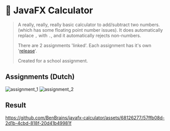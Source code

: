 # 🧮 JavaFX Calculator
> A really, really, really basic calculator to add/subtract two numbers. (which has some floating point number issues).
> It does automatically replace `,` with `.`, and it automatically rejects non-numbers.
>
> There are 2 assignments 'linked'. Each assignment has it's own '[release](https://github.com/BenBrains/javafx-calculator/releases)'.
> 
> Created for a school assignment.

## Assignments (Dutch)
![assignment_1](https://github.com/BenBrains/javafx-calculator/assets/68126277/6ab428bc-396f-4df6-a7b5-2467a8f021ee)
![assignment_2](https://github.com/BenBrains/javafx-calculator/assets/68126277/f71cbf48-2692-4f6c-8a7e-56a16a1ea156)

## Result
https://github.com/BenBrains/javafx-calculator/assets/68126277/57ffb08d-2d1b-4cbd-818f-20d41b49981f

